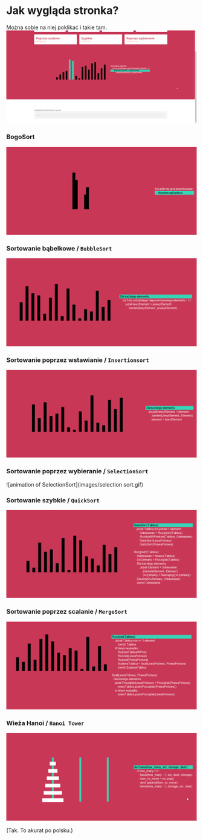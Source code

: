 # Jak wygląda stronka?
Można sobie na niej poklikać i takie tam.
![animation of how the site looks](images/site.gif)


### BogoSort
![animation of BogoSort](images/bogosort.gif)

### Sortowanie bąbelkowe / ```BubbleSort```
![animation of BubbleSort](images/bubblesort.gif)

### Sortowanie poprzez wstawianie / ```Insertionsort```
![animation of Insertionsort](images/insertionsort.gif)

### Sortowanie poprzez wybieranie / ```SelectionSort```
![animation of SelectionSort](images/selection sort.gif)

### Sortowanie szybkie / ```QuickSort```
![animation of QuickSort](images/quicksort.gif)

### Sortowanie poprzez scalanie / ```MergeSort```
![animation of MergeSort](images/mergesort.gif)

### Wieża Hanoi / ```Hanoi Tower```
![animation of Hanoi Tower](images/hanoi.gif)

(Tak. To akurat po polsku.)